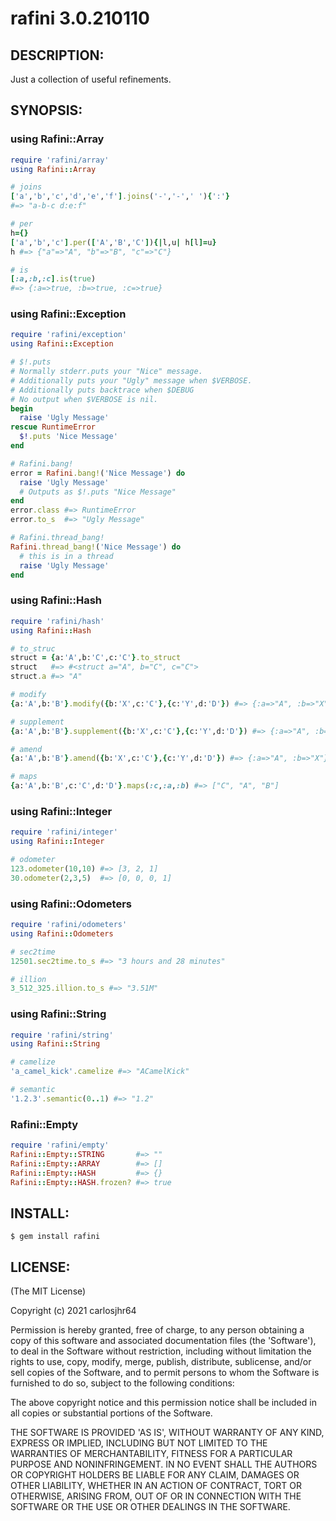 # rafini 3.0.210110

## DESCRIPTION:

Just a collection of useful refinements.

## SYNOPSIS:

### using Rafini::Array

```ruby
require 'rafini/array'
using Rafini::Array

# joins
['a','b','c','d','e','f'].joins('-','-',' '){':'}
#=> "a-b-c d:e:f"

# per
h={}
['a','b','c'].per(['A','B','C']){|l,u| h[l]=u}
h #=> {"a"=>"A", "b"=>"B", "c"=>"C"}

# is
[:a,:b,:c].is(true)
#=> {:a=>true, :b=>true, :c=>true}
```

### using Rafini::Exception

```ruby
require 'rafini/exception'
using Rafini::Exception

# $!.puts
# Normally stderr.puts your "Nice" message.
# Additionally puts your "Ugly" message when $VERBOSE.
# Additionally puts backtrace when $DEBUG
# No output when $VERBOSE is nil.
begin
  raise 'Ugly Message'
rescue RuntimeError
  $!.puts 'Nice Message'
end

# Rafini.bang!
error = Rafini.bang!('Nice Message') do
  raise 'Ugly Message'
  # Outputs as $!.puts "Nice Message"
end
error.class #=> RuntimeError
error.to_s  #=> "Ugly Message"

# Rafini.thread_bang!
Rafini.thread_bang!('Nice Message') do
  # this is in a thread
  raise 'Ugly Message'
end
```

### using Rafini::Hash

```ruby
require 'rafini/hash'
using Rafini::Hash

# to_struc
struct = {a:'A',b:'C',c:'C'}.to_struct
struct   #=> #<struct a="A", b="C", c="C">
struct.a #=> "A"

# modify
{a:'A',b:'B'}.modify({b:'X',c:'C'},{c:'Y',d:'D'}) #=> {:a=>"A", :b=>"X", :c=>"Y", :d=>"D"}

# supplement
{a:'A',b:'B'}.supplement({b:'X',c:'C'},{c:'Y',d:'D'}) #=> {:a=>"A", :b=>"B", :c=>"C", :d=>"D"}

# amend
{a:'A',b:'B'}.amend({b:'X',c:'C'},{c:'Y',d:'D'}) #=> {:a=>"A", :b=>"X"}

# maps
{a:'A',b:'B',c:'C',d:'D'}.maps(:c,:a,:b) #=> ["C", "A", "B"]
```

### using Rafini::Integer

```ruby
require 'rafini/integer'
using Rafini::Integer

# odometer
123.odometer(10,10) #=> [3, 2, 1]
30.odometer(2,3,5)  #=> [0, 0, 0, 1]
```

### using Rafini::Odometers

```ruby
require 'rafini/odometers'
using Rafini::Odometers

# sec2time
12501.sec2time.to_s #=> "3 hours and 28 minutes"

# illion
3_512_325.illion.to_s #=> "3.51M"
```

### using Rafini::String

```ruby
require 'rafini/string'
using Rafini::String

# camelize
'a_camel_kick'.camelize #=> "ACamelKick"

# semantic
'1.2.3'.semantic(0..1) #=> "1.2"
```

### Rafini::Empty

```ruby
require 'rafini/empty'
Rafini::Empty::STRING       #=> ""
Rafini::Empty::ARRAY        #=> []
Rafini::Empty::HASH         #=> {}
Rafini::Empty::HASH.frozen? #=> true
```

## INSTALL:

```shell
$ gem install rafini
```

## LICENSE:

(The MIT License)

Copyright (c) 2021 carlosjhr64

Permission is hereby granted, free of charge, to any person obtaining
a copy of this software and associated documentation files (the
'Software'), to deal in the Software without restriction, including
without limitation the rights to use, copy, modify, merge, publish,
distribute, sublicense, and/or sell copies of the Software, and to
permit persons to whom the Software is furnished to do so, subject to
the following conditions:

The above copyright notice and this permission notice shall be
included in all copies or substantial portions of the Software.

THE SOFTWARE IS PROVIDED 'AS IS', WITHOUT WARRANTY OF ANY KIND,
EXPRESS OR IMPLIED, INCLUDING BUT NOT LIMITED TO THE WARRANTIES OF
MERCHANTABILITY, FITNESS FOR A PARTICULAR PURPOSE AND NONINFRINGEMENT.
IN NO EVENT SHALL THE AUTHORS OR COPYRIGHT HOLDERS BE LIABLE FOR ANY
CLAIM, DAMAGES OR OTHER LIABILITY, WHETHER IN AN ACTION OF CONTRACT,
TORT OR OTHERWISE, ARISING FROM, OUT OF OR IN CONNECTION WITH THE
SOFTWARE OR THE USE OR OTHER DEALINGS IN THE SOFTWARE.
